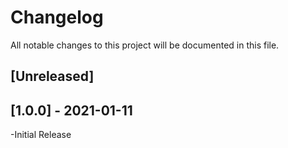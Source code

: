 # Changelog
All notable changes to this project will be documented in this file.



## [Unreleased]

## [1.0.0] - 2021-01-11
 -Initial Release
